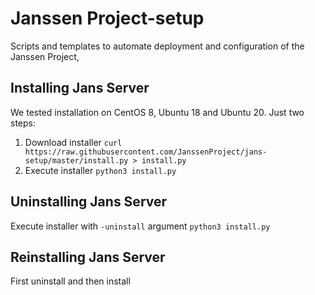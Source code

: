 Janssen Project-setup
=======================

Scripts and templates to automate deployment and configuration of the Janssen Project,

Installing Jans Server
-----------------------

We tested installation on CentOS 8, Ubuntu 18 and Ubuntu 20.
Just two steps:
1. Download installer
`curl https://raw.githubusercontent.com/JanssenProject/jans-setup/master/install.py > install.py`
2. Execute installer
`python3 install.py`

Uninstalling Jans Server
------------------------
Execute installer with `-uninstall` argument
`python3 install.py`

Reinstalling Jans Server
------------------------
First uninstall and then install

